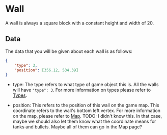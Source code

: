 # Wall

A wall is always a square block with a constant height and width of 20.

## Data

The data that you will be given about each wall is as follows:

```json
{
    "type": 3,
    "position": [356.12, 534.39]
}
```

* type: The type refers to what type of game object this is. All the walls will have `"type": 3`.
For more information on types please refer to [Types](../game_logic/types.md).

* position: This refers to the position of this wall on the game map. This coordinate refers to the wall's bottom left
vertex. For more information on the map, please refer to [Map](../game_logic/map.md). TODO: I didn't know this. In that case,
maybe we should also let them know what the coordinate means for tanks and bullets. Maybe all of them can go in the Map page?
